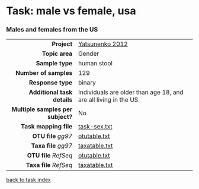 # Task: male vs female, usa
### Males and females from the US

| | |
| ------------------------: |-----------------------------------------------------------|
| **Project**           | [Yatsunenko 2012]( ../docs/yatsunenko.html )       |
| **Topic area**                | Gender                                                |
| **Sample type**               | human stool                                         |
| **Number of samples**         | 129                                         |
| **Response type**             | binary                                           |
| **Additional task details**   | Individuals are older than age 18, and are all living in the US                                  |
| **Multiple samples per subject?** | No |
| **Task mapping file**         | [task-sex.txt](../datasets/yatsunenko/task-sex.txt)                                 |
| **OTU file** *gg97*           | [otutable.txt](.https://s3.us-east-2.amazonaws.com/knights-lab/public/MLRepo/yatsunenko2012.gg.otutable.txt)                             |
| **Taxa file** *gg97*          | [taxatable.txt](../datasets/yatsunenko/gg/taxatable.txt)                          |
| **OTU file** *RefSeq*         | [otutable.txt](../datasets/yatsunenko/refseq/otutable.txt)                    |
| **Taxa file** *RefSeq*        | [taxatable.txt](../datasets/yatsunenko/refseq/taxatable.txt)                  |

[back to task index](../README.md)
